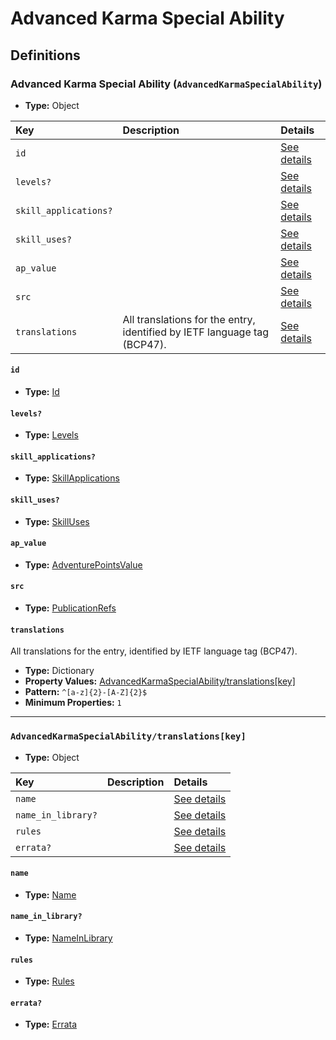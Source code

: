 # Advanced Karma Special Ability

## Definitions

### <a name="AdvancedKarmaSpecialAbility"></a> Advanced Karma Special Ability (`AdvancedKarmaSpecialAbility`)

- **Type:** Object

Key | Description | Details
:-- | :-- | :--
`id` |  | <a href="#AdvancedKarmaSpecialAbility/id">See details</a>
`levels?` |  | <a href="#AdvancedKarmaSpecialAbility/levels">See details</a>
`skill_applications?` |  | <a href="#AdvancedKarmaSpecialAbility/skill_applications">See details</a>
`skill_uses?` |  | <a href="#AdvancedKarmaSpecialAbility/skill_uses">See details</a>
`ap_value` |  | <a href="#AdvancedKarmaSpecialAbility/ap_value">See details</a>
`src` |  | <a href="#AdvancedKarmaSpecialAbility/src">See details</a>
`translations` | All translations for the entry, identified by IETF language tag (BCP47). | <a href="#AdvancedKarmaSpecialAbility/translations">See details</a>

#### <a name="AdvancedKarmaSpecialAbility/id"></a> `id`

- **Type:** <a href="#Id">Id</a>

#### <a name="AdvancedKarmaSpecialAbility/levels"></a> `levels?`

- **Type:** <a href="#Levels">Levels</a>

#### <a name="AdvancedKarmaSpecialAbility/skill_applications"></a> `skill_applications?`

- **Type:** <a href="#SkillApplications">SkillApplications</a>

#### <a name="AdvancedKarmaSpecialAbility/skill_uses"></a> `skill_uses?`

- **Type:** <a href="#SkillUses">SkillUses</a>

#### <a name="AdvancedKarmaSpecialAbility/ap_value"></a> `ap_value`

- **Type:** <a href="#AdventurePointsValue">AdventurePointsValue</a>

#### <a name="AdvancedKarmaSpecialAbility/src"></a> `src`

- **Type:** <a href="../source/_PublicationRef.md#PublicationRefs">PublicationRefs</a>

#### <a name="AdvancedKarmaSpecialAbility/translations"></a> `translations`

All translations for the entry, identified by IETF language tag (BCP47).

- **Type:** Dictionary
- **Property Values:** <a href="#AdvancedKarmaSpecialAbility/translations[key]">AdvancedKarmaSpecialAbility/translations[key]</a>
- **Pattern:** `^[a-z]{2}-[A-Z]{2}$`
- **Minimum Properties:** `1`

---

### <a name="AdvancedKarmaSpecialAbility/translations[key]"></a> `AdvancedKarmaSpecialAbility/translations[key]`

- **Type:** Object

Key | Description | Details
:-- | :-- | :--
`name` |  | <a href="#AdvancedKarmaSpecialAbility/translations[key]/name">See details</a>
`name_in_library?` |  | <a href="#AdvancedKarmaSpecialAbility/translations[key]/name_in_library">See details</a>
`rules` |  | <a href="#AdvancedKarmaSpecialAbility/translations[key]/rules">See details</a>
`errata?` |  | <a href="#AdvancedKarmaSpecialAbility/translations[key]/errata">See details</a>

#### <a name="AdvancedKarmaSpecialAbility/translations[key]/name"></a> `name`

- **Type:** <a href="#Name">Name</a>

#### <a name="AdvancedKarmaSpecialAbility/translations[key]/name_in_library"></a> `name_in_library?`

- **Type:** <a href="#NameInLibrary">NameInLibrary</a>

#### <a name="AdvancedKarmaSpecialAbility/translations[key]/rules"></a> `rules`

- **Type:** <a href="#Rules">Rules</a>

#### <a name="AdvancedKarmaSpecialAbility/translations[key]/errata"></a> `errata?`

- **Type:** <a href="../source/_Erratum.md#Errata">Errata</a>
